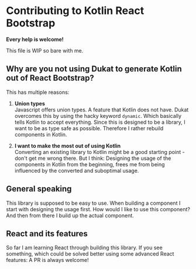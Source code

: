 # Contributing to Kotlin React Bootstrap

__Every help is welcome!__


This file is WIP so bare with me.


## Why are you not using Dukat to generate Kotlin out of React Bootstrap?
This has multiple reasons:
1. __Union types__  
Javascript offers union types. A feature that Kotlin does not have. Dukat overcomes this by using the hacky keyword `dynamic`. Which basically tells Kotlin to
accept everything.
Since this is designed to be a library, I want to be as type safe as possible. Therefore I rather rebuild components in Kotlin. 

1. __I want to make the most out of using Kotlin__  
Converting an existing library to Kotlin might be a good starting point - don't get me wrong there. But I think: Designing the usage of the components in Kotlin
from the beginning, frees me from being influenced by the converted and suboptimal usage.

## General speaking
This library is supposed to be easy to use. When building a component I start with designing the usage first. How would I like to use this component? And then from 
there I build up the actual component.

## React and its features
So far I am learning React through building this library. If you see something, which could be solved better using some advanced React features: A PR is always welcome!
